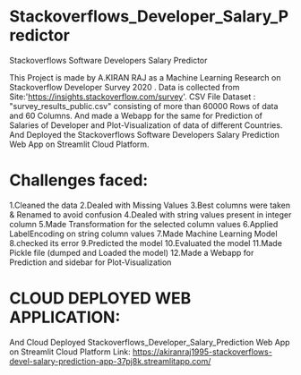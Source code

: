 # Stackoverflows_Developer_Salary_Predictor
Stackoverflows Software Developers Salary Predictor

This Project is made by A.KIRAN RAJ as a Machine Learning Research on Stackoverflow Developer Survey 2020 . Data is collected from Site:'https://insights.stackoverflow.com/survey'. CSV File Dataset : "survey_results_public.csv" consisting of more than 60000 Rows of data and 60 Columns. And made a Webapp for the same for Prediction of Salaries of Developer and Plot-Visualization of data of different Countries. And Deployed the Stackoverflows Software Developers Salary Prediction Web App on Streamlit Cloud Platform.

# Challenges faced:
1.Cleaned the data 2.Dealed with Missing Values 3.Best columns were taken & Renamed to avoid confusion 4.Dealed with string values present in integer column 5.Made Transformation for the selected column values 6.Applied LabelEncoding on string column values 7.Made Machine Learning Model 8.checked its error 9.Predicted the model 10.Evaluated the model 11.Made Pickle file (dumped and Loaded the model) 12.Made a Webapp for Prediction and sidebar for Plot-Visualization

# CLOUD DEPLOYED WEB APPLICATION:
And Cloud Deployed Stackoverflows_Developer_Salary_Prediction Web App on Streamlit Cloud Platform Link: https://akiranraj1995-stackoverflows-devel-salary-prediction-app-37pj8k.streamlitapp.com/
